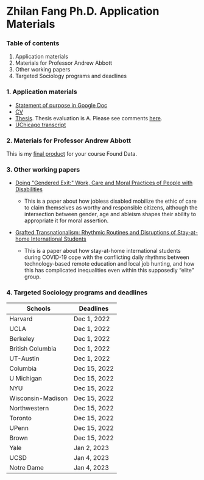 # Zhilan Fang Ph.D. Application Materials

### Table of contents
1. Application materials
2. Materials for Professor Andrew Abbott
3. Other working papers
4. Targeted Sociology programs and deadlines

### 1. Application materials
* [Statement of purpose in Google Doc](https://docs.google.com/document/d/1OLD44HZa6novmWQJ4ovnnrtkapOrDvUyUHUqOowUiTA/edit)
* [CV](https://github.com/zlfang97/zlfang97.github.io/blob/main/CV_ZhilanFang_Oct2022.pdf)
* [Thesis](https://github.com/zlfang97/zlfang97.github.io/blob/main/ZhilanFang_final_thesis.pdf). Thesis evaluation is A. Please see comments [here](https://github.com/zlfang97/zlfang97.github.io/blob/main/ZhilanFang_thesisevaluation.pdf).
* [UChicago transcript](https://github.com/zlfang97/zlfang97.github.io/blob/main/Transcript_ZhilanFang.pdf)

### 2. Materials for Professor Andrew Abbott
This is my [final product](https://github.com/zlfang97/zlfang97.github.io/blob/main/ZhilanFang_FinalProduct.pdf) for your course Found Data.

### 3. Other working papers
* [Doing "Gendered Exit:" Work, Care and Moral Practices of People with Disabilities](https://github.com/zlfang97/zlfang97.github.io/blob/main/MG_manuscript.pdf)
  * This is a paper about how jobless disabled mobilize the ethic of care to claim themselves as worthy and responsible citizens, although the intersection between gender, age and ableism shapes their ability to appropriate it for moral assertion.

* [Grafted Transnationalism: Rhythmic Routines and Disruptions of Stay-at-home International Students](https://github.com/zlfang97/zlfang97.github.io/blob/main/grafted_transnationalism.pdf)
  * This is a paper about how stay-at-home international students during COVID-19 cope with the conflicting daily rhythms between technology-based remote education and local job hunting, and how this has complicated inequalities even within this supposedly “elite” group.

### 4. Targeted Sociology programs and deadlines
| Schools | Deadlines |
| ------------ | -----------|
| Harvard | Dec 1, 2022 |
| UCLA | Dec 1, 2022 |
| Berkeley | Dec 1, 2022 |
| British Columbia | Dec 1, 2022 |
| UT-Austin | Dec 1, 2022 |
| Columbia | Dec 15, 2022 |
| U Michigan | Dec 15, 2022 |
| NYU | Dec 15, 2022 |
| Wisconsin-Madison | Dec 15, 2022 |
| Northwestern | Dec 15, 2022 |
| Toronto | Dec 15, 2022 |
| UPenn | Dec 15, 2022 |
| Brown | Dec 15, 2022 |
| Yale | Jan 2, 2023 |
| UCSD | Jan 4, 2023 |
| Notre Dame | Jan 4, 2023 |
